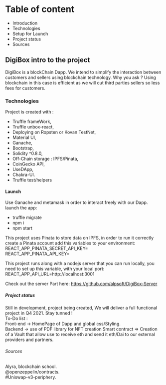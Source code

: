 # Table of content
 * Introduction 
 * Technologies
 * Setup for Launch
 * Project status
 * Sources
 
## DigiBox intro to the project
DigiBox is a blockChain Dapp. We intend to simplify the interaction between customers and sellers using blockchain technology. Why you ask ? Using blockchain in this case is efficient as we will cut third parties sellers so less fees for customers.

### Technologies
Project is created with : 
 - Truffle frameWork,
 - Truffle unbox-react,
 - Deploying on Ropsten or Kovan TestNet,
 - Material UI,
 - Ganache,
 - Bootstrap,
 - Solidity ^0.8.0,
 - Off-Chain storage : IPFS/Pinata,
 - CoinGecko API,
 - UseDApp,
 - Chakra-UI.
 - Truffle test/helpers
   
#### Launch 
  Use Ganache and metamask in order to interact freely with our Dapp.  
  launch the app:  
  - truffle migrate  
  - npm i  
  - npm start  
    
  This project uses Pinata to store data on IPFS, in order to run it correctly create a Pinata account add this variables to your environment:  
  REACT_APP_PINATA_SECRET_API_KEY=  
  REACT_APP_PINATA_API_KEY=  

  This project runs along with a nodejs server that you can run locally, you need to set up this variable, with your local port:  
  REACT_APP_API_URL=http://localhost:3001  

  Check out the server Part here: https://github.com/alpsoft/DigiBox-Server  
  
##### Project status
Still in development, project being created, We will deliver a full functional project in Q4 2021. Stay tunned !  
To-Do list :  
Front-end -> HomePage of Dapp and global css/Styling.  
Backend -> use of PDF library for NFT creation
Smart contract => Creation of a Vault that allow use to receive eth and send it eth/Dai to our external providers and partners.  
  
###### Sources 
Alyra, blockchain school.  
@openzeppelin/contracts.  
#Uniswap-v3-periphery.              
